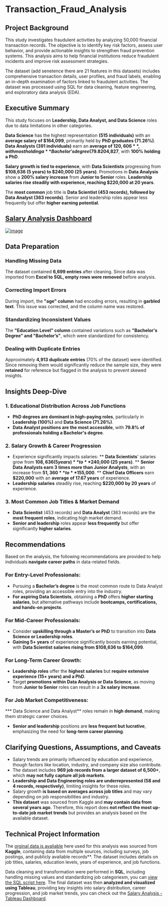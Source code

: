 # Transaction_Fraud_Analysis
## Project Background
This study investigates fraudulent activities by analyzing 50,000 financial transaction records. The objective is to identify key risk factors, assess user behavior, and provide actionable insights to strengthen fraud prevention systems. This analysis aims to help financial institutions reduce fraudulent incidents and improve risk assessment strategies.

The dataset (add senetence there are 21 features in this datasets) includes comprehensive transaction details, user profiles, and fraud labels, enabling an in-depth examination of factors linked to fraudulent activities. The dataset was processed using SQL for data cleaning, feature engineering, and exploratory data analysis (EDA).

## Executive Summary
This study focuses on **Leadership, Data Analyst, and Data Science** roles due to data limitations in other categories.

**Data Science** has the highest representation **(515 individuals)** with an **average salary of $164,099**, primarily held by **PhD graduates (71.26%)**. **Data Analysts (391 individuals)** earn an **average of $120,606**, with most holding a **Bachelor’s degree (79.8%)**. **Leadership roles (58 individuals)** have the **highest salary** at **$204,827**, with **100% holding a PhD**.

**Salary growth is tied to experience**, with **Data Scientists** progressing from **$108,636 (5 years) to $240,000 (25 years)**. Promotions in **Data Analysis** show a **200% salary increase** from **Junior to Senior** roles. **Leadership salaries rise steadily with experience, reaching $220,000 at 20 years**.

The **most common** job title is **Data Scientist (453 records), followed by Data Analyst (363 records)**. Senior and leadership roles appear less frequently but offer **higher earning potential**.
## [Salary Analysis Dashboard](https://public.tableau.com/views/salary_analysis_entry/Dashboard1?:language=en-US&publish=yes&:sid=&:redirect=auth&:display_count=n&:origin=viz_share_link)
[![image](https://github.com/user-attachments/assets/3586780d-c77d-4386-b7c7-98f48188b409)](https://public.tableau.com/views/salary_analysis_entry/Dashboard1?:language=en-US&publish=yes&:sid=&:redirect=auth&:display_count=n&:origin=viz_share_link)


## Data Preparation
### Handling Missing Data
The dataset contained **6,699 entries** after cleaning. Since data was imported from **Excel to SQL, empty rows were removed** before analysis.
### Correcting Import Errors
During import, the **"age" column** had encoding errors, resulting in **garbled text**. This issue was corrected, and the column name was restored.
### Standardizing Inconsistent Values
The **"Education Level" column** contained variations such as **"Bachelor's Degree" and "Bachelor’s"**, which were standardized for consistency.
### Dealing with Duplicate Entries
Approximately **4,913 duplicate entries** (70% of the dataset) were identified. Since removing them would significantly reduce the sample size, they were **retained** for reference but flagged in the analysis to prevent skewed insights.

## Insights Deep-Dive
### 1.	Educational Distribution Across Job Functions
* **PhD degrees are dominant in high-paying roles**, particularly in **Leadership (100%)** and **Data Science (71.26%)**.
* **Data Analyst positions are the most accessible**, with **79.8% of professionals holding a Bachelor's degree**.
### 2.	Salary Growth & Career Progression
*	Experience significantly impacts salaries:
** **Data Scientists**' salaries grow from **$108,636 (5 years)** to **$240,000 (25 years)**.
**	**Senior Data Analysts earn 3 times more than Junior Analysts**, with an increase from **$51,360** to **$155,000**.
**	**Chief Data Officers** earn **$220,000** with an **average of 17.67 years** of experience.
*	**Leadership salaries** steadily rise, reaching **$220,000 by 20 years** of experience.
### 3.	Most Common Job Titles & Market Demand
* **Data Scientist** (453 records) and **Data Analyst** (363 records) are the **most frequent roles**, indicating high market demand.
*	**Senior and leadership** roles appear **less frequently** but offer significantly **higher salaries**.

## Recommendations
Based on the analysis, the following recommendations are provided to help individuals **navigate career paths** in data-related fields. 
### For Entry-Level Professionals:
* Pursuing a **Bachelor’s degree** is the most common route to Data Analyst roles, providing an accessible entry into the industry.
*	**For aspiring Data Scientists**, obtaining a **PhD** offers **higher starting salaries**, but alternative pathways include **bootcamps, certifications, and hands-on projects**.
### For Mid-Career Professionals:
* Consider **upskilling through a Master’s or PhD** to transition into **Data Science or Leadership roles**.
* **Gaining 5+ years** of experience significantly boosts earning potential, with **Data Scientist salaries rising from $108,636 to $164,099**.
### For Long-Term Career Growth:
* **Leadership roles** offer the **highest salaries** but **require extensive experience (15+ years) and a PhD**.
*	Target **promotions within Data Analysis or Data Science**, as moving from **Junior to Senior** roles can result in a **3x salary increase**.
### For Job Market Competitiveness:
***	Data Science and Data Analyst** roles remain in **high demand**, making them strategic career choices.
*	**Senior and leadership** positions are **less frequent but lucrative**, emphasizing the need for **long-term career planning**.

## Clarifying Questions, Assumptions, and Caveats
*	Salary trends are primarily influenced by education and experience, though factors like location, industry, and company size also contribute.
*	The dataset includes **969 job records from a larger dataset of 6,500+**, which **may not fully capture all job markets**.
*	**Leadership and Data Engineering roles are underrepresented (58 and 4 records, respectively)**, limiting insights for these roles.
*	Salary growth **is based on averages across job titles** and may vary depending on job responsibilities and industry.
*	**This dataset** was sourced from Kaggle and **may contain data from several years ago**. Therefore, this report does **not reflect the most up-to-date job market trends** but provides an analysis based on the available dataset.

## Technical Project Information
The [orginal data is avaliable](salary_data.json) here used for this analysis was sourced from **Kaggle**, containing data from multiple sources, including surveys, job postings, and publicly available records**. The dataset includes details on job titles, salaries, education levels, years of experience, and job functions.

Data cleaning and transformation were performed in **SQL**, including handling missing values and standardizing job categoriesm, you can [view the SQL script here](salary_sql.sql). The final dataset was then **analyzed and visualized using Tableau**, providing key insights into salary distribution, career progression, and job market trends, you can check out the [Salary Analysis - Tableau Dashboard](https://public.tableau.com/views/salary_analysis_entry/Dashboard1?:language=en-US&publish=yes&:sid=&:redirect=auth&:display_count=n&:origin=viz_share_link).

